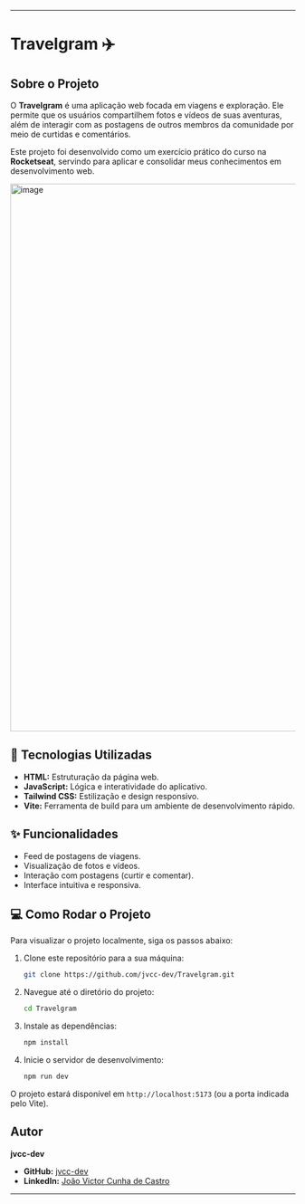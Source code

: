 -----

# Travelgram ✈️

## Sobre o Projeto

O **Travelgram** é uma aplicação web focada em viagens e exploração. Ele permite que os usuários compartilhem fotos e vídeos de suas aventuras, além de interagir com as postagens de outros membros da comunidade por meio de curtidas e comentários.

Este projeto foi desenvolvido como um exercício prático do curso na **Rocketseat**, servindo para aplicar e consolidar meus conhecimentos em desenvolvimento web.


<img width="1876" height="968" alt="image" src="https://github.com/user-attachments/assets/3298a443-c8dd-495e-a6b6-c76027050d4a" />



## 🚀 Tecnologias Utilizadas

  * **HTML:** Estruturação da página web.
  * **JavaScript:** Lógica e interatividade do aplicativo.
  * **Tailwind CSS:** Estilização e design responsivo.
  * **Vite:** Ferramenta de build para um ambiente de desenvolvimento rápido.

## ✨ Funcionalidades

  * Feed de postagens de viagens.
  * Visualização de fotos e vídeos.
  * Interação com postagens (curtir e comentar).
  * Interface intuitiva e responsiva.

## 💻 Como Rodar o Projeto

Para visualizar o projeto localmente, siga os passos abaixo:

1.  Clone este repositório para a sua máquina:
    ```bash
    git clone https://github.com/jvcc-dev/Travelgram.git
    ```
2.  Navegue até o diretório do projeto:
    ```bash
    cd Travelgram
    ```
3.  Instale as dependências:
    ```bash
    npm install
    ```
4.  Inicie o servidor de desenvolvimento:
    ```bash
    npm run dev
    ```

O projeto estará disponível em `http://localhost:5173` (ou a porta indicada pelo Vite).

## Autor

**jvcc-dev**

  * **GitHub:** [jvcc-dev](https://www.google.com/search?q=https://github.com/jvcc-dev)
  * **LinkedIn:** [João Victor Cunha de Castro](https://www.linkedin.com/in/jo%C3%A3o-victor-cunha-de-castro-43b82225b/)

-----

